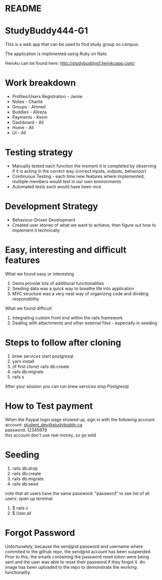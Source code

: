 # README

# StudyBuddy444-G1
This is a web app that can be used to find study group on campus. 

The application is implimented using Ruby on Rails

Heroku can be found here: http://studybuddyg1.herokuapp.com/

# Work breakdown
- Profiles/Users Registration - Jamie
- Notes - Charlie
- Groups - Ahmed
- Buddies - Alireza
- Payments - Kevin
- Dashboard - All
- Home - All
- UI - All

# Testing strategy
- Manually tested each function the moment it is completed by observing if it is acting in the correct way (correct inputs, outputs, behaviour)
- Continuous Testing - each time new features where implemented, multiple members would test in our own environments
- Automated tests such would have been nice

# Development Strategy
- Behaviour-Driven Development
- Created user stories of what we want to achieve, then figure out how to implement it technically

# Easy, interesting and difficult features
What we found easy or interesting
1. Gems provide lots of additional functionalities
2. Seeding data was a quick way to breathe life into application
3. MVC structure was a very neat way of organizing code and dividing responsibility

What we found difficult
1. Integrating custom front end within the rails framework
2. Dealing with attachments and other external files - especially in seeding

# Steps to follow after cloning

1. brew services start postgresql
2. yarn install
3. (if first clone) rails db:create
3. rails db:migrate
4. rails s

  After your session you can run brew services stop Postgresql.
  
# How to Test payment
When the Paypal login page showed up, sign in with the following account: \
account: student_dev@studybuddy.ca \
password: 12345678 \
this account don't use real money, so go wild 


# Seeding
1. rails db:drop
2. rails db:create
3. rails db:migrate
4. rails db:seed

note that all users have the same password: "password"
to see list of all users:
open up terminal
 1. $ rails c
 2. $ User.all
 
 
# Forgot Password

Unfortunately, because the sendgrid password and username where commited to the github repo, the sendgrid account has been suspended. Prior to this, the emails containing the password reset token were being sent and the user was able to reset their password if they forgot it. An image has been uploaded to the repo to demonstrate the working functionality.
 
